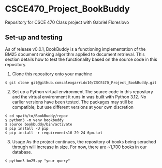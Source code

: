 # CSCE470_Project_BookBuddy
Repository for CSCE 470 Class project with Gabriel Floreslovo

## Set-up and testing
As of release v0.0.1, BookBuddy is a functioning implementation of the BM25 document ranking algorithm applied to document retrieval. This section details how to test the functionality based on the source code in this repository. 

1. Clone this repository onto your machine
```console
$ git clone git@github.com:alexgarrido10/CSCE470_Project_BookBuddy.git
```

2. Set up a Python virtual environment
The source code in this repository and the virtual environment it runs in was built with Python 3.12. No earlier versions have been tested. The packages may still be compatible, but use different versions at your own discretion
```console
$ cd <path/to/BookBuddy/repo>
$ python3 -m venv bookbuddy
$ source bookbuddy/bin/activate
$ pip install -U pip
$ pip install -r requirements10-29-24-6pm.txt
```

3. Usage
As the project continues, the repository of books being serached through will increase in size. For now, there are ~1,700 books in our database.
```console
$ python3 bm25.py "your query"
```